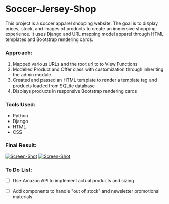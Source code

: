 # Soccer-Jersey-Shop
This project is a soccer apparel shopping website. The goal is to display prices, stock, and images of products to create an immersive shopping experience. It uses 
Django and URL mapping model apparel through HTML templates and Bootstrap rendering cards.

### Approach:
1. Mapped various URLs and the root url to to View Functions
2. Modelled Product and Offer class with customization through inheriting the admin module
3. Created and passed an HTML template to render a template tag and products loaded from SQLite database
4. Displays products in responsive Bootstrap rendering cards 

### Tools Used:
- Python
- Django
- HTML
- CSS

### Final Result:
[![Screen-Shot](https://i.postimg.cc/YSQYb1Df/Screen-Shot-2021-07-28-at-11-28-50-PM.png)](https://postimg.cc/gwkx06Wn)
[![Screen-Shot](https://i.postimg.cc/HW65ZWzK/Screen-Shot-2021-07-28-at-11-29-18-PM.png)](https://postimg.cc/jCJLCbGQ)



### To Do List:
- [ ] Use Amazon API to implement actual products and sizing
- [ ] Add components to handle "out of stock" and newsletter promotional materials 

